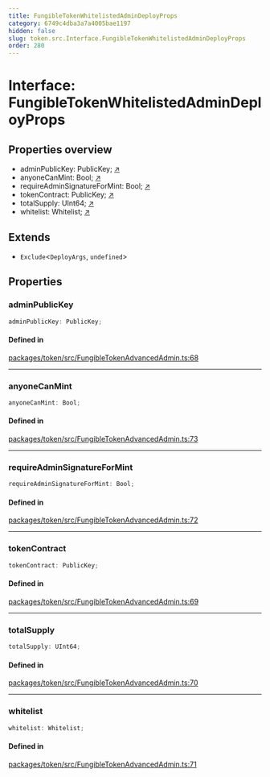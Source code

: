 ```yaml
---
title: FungibleTokenWhitelistedAdminDeployProps
category: 6749c4dba3a7a4005bae1197
hidden: false
slug: token.src.Interface.FungibleTokenWhitelistedAdminDeployProps
order: 280
---
```


# Interface: FungibleTokenWhitelistedAdminDeployProps

## Properties overview

- adminPublicKey:  PublicKey; [↗](#adminpublickey)
- anyoneCanMint:  Bool; [↗](#anyonecanmint)
- requireAdminSignatureForMint:  Bool; [↗](#requireadminsignatureformint)
- tokenContract:  PublicKey; [↗](#tokencontract)
- totalSupply:  UInt64; [↗](#totalsupply)
- whitelist:  Whitelist; [↗](#whitelist)

## Extends

- `Exclude`\<`DeployArgs`, `undefined`\>

## Properties

### adminPublicKey

```ts
adminPublicKey: PublicKey;
```

#### Defined in

[packages/token/src/FungibleTokenAdvancedAdmin.ts:68](https://github.com/zkcloudworker/minatokens-lib/blob/main/packages/token/src/FungibleTokenAdvancedAdmin.ts#L68)

***

### anyoneCanMint

```ts
anyoneCanMint: Bool;
```

#### Defined in

[packages/token/src/FungibleTokenAdvancedAdmin.ts:73](https://github.com/zkcloudworker/minatokens-lib/blob/main/packages/token/src/FungibleTokenAdvancedAdmin.ts#L73)

***

### requireAdminSignatureForMint

```ts
requireAdminSignatureForMint: Bool;
```

#### Defined in

[packages/token/src/FungibleTokenAdvancedAdmin.ts:72](https://github.com/zkcloudworker/minatokens-lib/blob/main/packages/token/src/FungibleTokenAdvancedAdmin.ts#L72)

***

### tokenContract

```ts
tokenContract: PublicKey;
```

#### Defined in

[packages/token/src/FungibleTokenAdvancedAdmin.ts:69](https://github.com/zkcloudworker/minatokens-lib/blob/main/packages/token/src/FungibleTokenAdvancedAdmin.ts#L69)

***

### totalSupply

```ts
totalSupply: UInt64;
```

#### Defined in

[packages/token/src/FungibleTokenAdvancedAdmin.ts:70](https://github.com/zkcloudworker/minatokens-lib/blob/main/packages/token/src/FungibleTokenAdvancedAdmin.ts#L70)

***

### whitelist

```ts
whitelist: Whitelist;
```

#### Defined in

[packages/token/src/FungibleTokenAdvancedAdmin.ts:71](https://github.com/zkcloudworker/minatokens-lib/blob/main/packages/token/src/FungibleTokenAdvancedAdmin.ts#L71)

